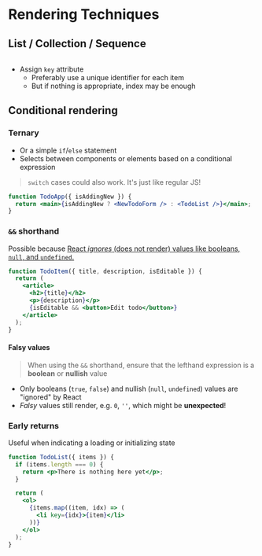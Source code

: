 # Rendering Techniques

## List / Collection / Sequence

```jsx

```

- Assign `key` attribute
  - Preferably use a unique identifier for each item
  - But if nothing is appropriate, index may be enough

## Conditional rendering

### Ternary

- Or a simple `if`/`else` statement
- Selects between components or elements based on a conditional expression

> `switch` cases could also work. It's just like regular JS!

```jsx
function TodoApp({ isAddingNew }) {
  return <main>{isAddingNew ? <NewTodoForm /> : <TodoList />}</main>;
}
```

### `&&` shorthand

Possible because [React _ignores_ (does not render) values like booleans, `null`, and `undefined`.](https://react.dev/learn/conditional-rendering#logical-and-operator-)

```jsx
function TodoItem({ title, description, isEditable }) {
  return (
    <article>
      <h2>{title}</h2>
      <p>{description}</p>
      {isEditable && <button>Edit todo</button>}
    </article>
  );
}
```

#### Falsy values

> When using the `&&` shorthand, ensure that the lefthand expression is a **boolean** or **nullish** value

- Only booleans (`true`, `false`) and nullish (`null`, `undefined`) values are "ignored" by React
- _Falsy_ values still render, e.g. `0`, `''`, which might be **unexpected**!

### Early returns

Useful when indicating a loading or initializing state

```jsx
function TodoList({ items }) {
  if (items.length === 0) {
    return <p>There is nothing here yet</p>;
  }

  return (
    <ol>
      {items.map((item, idx) => (
        <li key={idx}>{item}</li>
      ))}
    </ol>
  );
}
```
